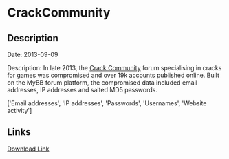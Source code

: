 # CrackCommunity

## Description

Date: 2013-09-09

Description:
In late 2013, the <a href="http://crackcommunity.com" target="_blank" rel="noopener">Crack Community</a> forum specialising in cracks for games was compromised and over 19k accounts published online. Built on the MyBB forum platform, the compromised data included email addresses, IP addresses and salted MD5 passwords.


['Email addresses', 'IP addresses', 'Passwords', 'Usernames', 'Website activity']

## Links

[Download Link](https://link-to.net/1229997/587.555190613578/dynamic/?r=aHR0cHM6Ly93d3cubWVkaWFmaXJlLmNvbS92aWV3L0tPaWFZZThselFVZ1d6dy9jcmFja2NvbW11bml0eS5jb20vZmlsZQ==)